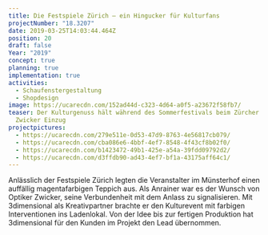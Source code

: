 ```yaml
---
title: Die Festspiele Zürich – ein Hingucker für Kulturfans
projectNumber: "18.3207"
date: 2019-03-25T14:03:44.464Z
position: 20
draft: false
Year: "2019"
concept: true
planning: true
implementation: true
activities:
  - Schaufenstergestaltung
  - Shopdesign
image: https://ucarecdn.com/152ad44d-c323-4d64-a0f5-a23672f58fb7/
teaser: Der Kulturgenuss hält während des Sommerfestivals beim Zürcher Optiker
  Zwicker Einzug
projectpictures:
  - https://ucarecdn.com/279e511e-0d53-47d9-8763-4e56817cb079/
  - https://ucarecdn.com/cba086e6-4bbf-4ef7-8548-4f43cf8b02f0/
  - https://ucarecdn.com/b1423472-49b1-425e-a54a-39fdd09792d2/
  - https://ucarecdn.com/d3ffdb90-ad43-4ef7-bf1a-43175aff64c1/
---
```

Anlässlich der Festspiele Zürich legten die Veranstalter im Münsterhof einen auffällig magentafarbigen Teppich aus. Als Anrainer war es der Wunsch von Optiker Zwicker, seine Verbundenheit mit dem Anlass zu signalisieren. Mit 3dimensional als Kreativpartner brachte er den Kulturevent mit farbigen Interventionen ins Ladenlokal. Von der Idee bis zur fertigen Produktion hat 3dimensional für den Kunden im Projekt den Lead übernommen.
